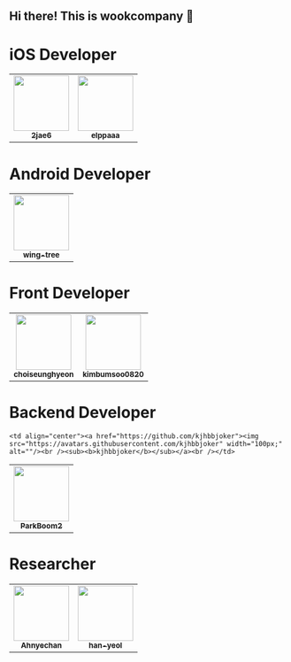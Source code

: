 ## Hi there! This is wookcompany 👋

# iOS Developer

<table>
  <tr>
    <td align="center"><a href="https://github.com/2jae6"><img src="https://avatars.githubusercontent.com/2jae6" width="100px;" alt=""/><br /><sub><b>2jae6</b></sub></a><br /></td>
        <td align="center"><a href="https://github.com/elppaaa"><img src="https://avatars.githubusercontent.com/elppaaa" width="100px;" alt=""/><br /><sub><b>elppaaa</b></sub></a><br /></td>
    
  </tr>
  

</table>

# Android Developer
<table>
  <tr>
    <td align="center"><a href="https://github.com/wing-tree"><img src="https://avatars.githubusercontent.com/wing-tree" width="100px;" alt=""/><br /><sub><b>wing-tree</b></sub></a><br /></td>
   
  </tr>
  

</table>


# Front Developer

<table>
  <tr>
    <td align="center"><a href="https://github.com/choiseunghyeon"><img src="https://avatars.githubusercontent.com/choiseunghyeon" width="100px;" alt=""/><br /><sub><b>choiseunghyeon</b></sub></a><br /></td>
          <td align="center"><a href="https://github.com/kimbumsoo0820"><img src="https://avatars.githubusercontent.com/kimbumsoo0820" width="100px;" alt=""/><br /><sub><b>kimbumsoo0820</b></sub></a><br /></td>
    
  </tr>
  </table>
  
# Backend Developer

<table>
  <tr>
    <td align="center"><a href="https://github.com/ParkBoom2"><img src="https://avatars.githubusercontent.com/ParkBoom2" width="100px;" alt=""/><br /><sub><b>ParkBoom2</b></sub></a><br /></td>
    
    <td align="center"><a href="https://github.com/kjhbbjoker"><img src="https://avatars.githubusercontent.com/kjhbbjoker" width="100px;" alt=""/><br /><sub><b>kjhbbjoker</b></sub></a><br /></td>
  </tr>
  


  
  
 
</table>

# Researcher
<table>
  <tr>
    <td align="center"><a href="https://github.com/Ahnyechan"><img src="https://avatars.githubusercontent.com/Ahnyechan" width="100px;" alt=""/><br /><sub><b>Ahnyechan</b></sub></a><br /></td>
          <td align="center"><a href="https://github.com/han-yeol"><img src="https://avatars.githubusercontent.com/han-yeol" width="100px;" alt=""/><br /><sub><b>han-yeol</b></sub></a><br /></td>
  </tr>

</table>
